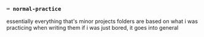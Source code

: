 ### `⌨️ normal-practice`
essentially everything that's minor projects
folders are based on what i was practicing when writing them
if i was just bored, it goes into general
